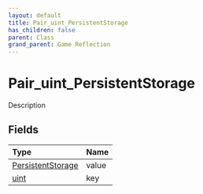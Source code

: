 ```yaml
---
layout: default
title: Pair_uint_PersistentStorage
has_children: false
parent: Class
grand_parent: Game Reflection
---
```

# Pair_uint_PersistentStorage
Description 

## Fields
| Type | Name |
|:-------------|:--------------|
| [PersistentStorage](/game-reflection/classes/persistent_storage.md) | value |
| [uint](/game-reflection/components/uint.md) | key |
